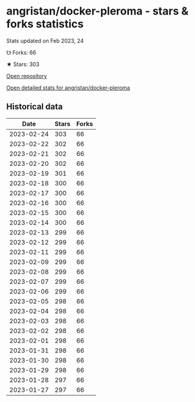 # angristan/docker-pleroma - stars & forks statistics

Stats updated on Feb 2023, 24

☋ Forks: 66

★ Stars: 303

[Open repository](https://github.com/angristan/docker-pleroma)

[Open detailed stats for angristan/docker-pleroma](https://reviewgithub.com/rep/angristan/docker-pleroma)

## Historical data
| Date | Stars | Forks |
|------|-------|-------|
| 2023-02-24 | 303 | 66 | 
| 2023-02-22 | 302 | 66 | 
| 2023-02-21 | 302 | 66 | 
| 2023-02-20 | 302 | 66 | 
| 2023-02-19 | 301 | 66 | 
| 2023-02-18 | 300 | 66 | 
| 2023-02-17 | 300 | 66 | 
| 2023-02-16 | 300 | 66 | 
| 2023-02-15 | 300 | 66 | 
| 2023-02-14 | 300 | 66 | 
| 2023-02-13 | 299 | 66 | 
| 2023-02-12 | 299 | 66 | 
| 2023-02-11 | 299 | 66 | 
| 2023-02-09 | 299 | 66 | 
| 2023-02-08 | 299 | 66 | 
| 2023-02-07 | 299 | 66 | 
| 2023-02-06 | 299 | 66 | 
| 2023-02-05 | 298 | 66 | 
| 2023-02-04 | 298 | 66 | 
| 2023-02-03 | 298 | 66 | 
| 2023-02-02 | 298 | 66 | 
| 2023-02-01 | 298 | 66 | 
| 2023-01-31 | 298 | 66 | 
| 2023-01-30 | 298 | 66 | 
| 2023-01-29 | 298 | 66 | 
| 2023-01-28 | 297 | 66 | 
| 2023-01-27 | 297 | 66 | 

